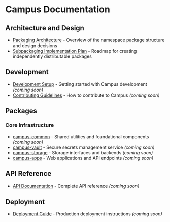 # Campus Documentation

## Architecture and Design

- [Packaging Architecture](packaging-architecture.md) - Overview of the namespace package structure and design decisions
- [Subpackaging Implementation Plan](subpackaging-plan.md) - Roadmap for creating independently distributable packages

## Development

- [Development Setup](development-setup.md) - Getting started with Campus development *(coming soon)*
- [Contributing Guidelines](contributing.md) - How to contribute to Campus *(coming soon)*

## Packages

### Core Infrastructure
- [campus-common](packages/common.md) - Shared utilities and foundational components *(coming soon)*
- [campus-vault](packages/vault.md) - Secure secrets management service *(coming soon)*
- [campus-storage](packages/storage.md) - Storage interfaces and backends *(coming soon)*
- [campus-apps](packages/apps.md) - Web applications and API endpoints *(coming soon)*

## API Reference

- [API Documentation](api/README.md) - Complete API reference *(coming soon)*

## Deployment

- [Deployment Guide](deployment.md) - Production deployment instructions *(coming soon)*
